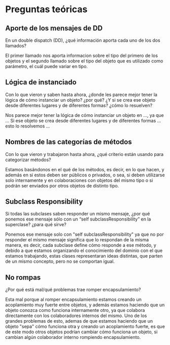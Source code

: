 # Preguntas teóricas

## Aporte de los mensajes de DD
En un double dispatch (DD), ¿qué información aporta cada uno de los dos llamados?

El primer llamado nos aporta informacion sobre el tipo del primero de los objetos y el segundo llamado sobre el tipo del objeto que es utilizado como parámetro, el cuál puede variar en tipo.

## Lógica de instanciado
Con lo que vieron y saben hasta ahora, ¿donde les parece mejor tener la lógica de cómo instanciar un objeto? ¿por qué? ¿Y si se crea ese objeto desde diferentes lugares y de diferentes formas? ¿cómo lo resuelven?

Nos parece mejor tener la lógica de cómo instanciar un objeto en ..., ya que ...
Si ese objeto se crea desde diferentes lugares y de diferentes formas ... esto lo resolvemos ...

## Nombres de las categorías de métodos
Con lo que vieron y trabajaron hasta ahora, ¿qué criterio están usando para categorizar métodos?

Estamos basándonos en el qué de los métodos, es decir, en lo que hacen, y además en si estos deben ser públicos o privados, o sea, si deben utilizarse solo internamente y en colaboraciones con objetos del mismo tipo o si podrán ser enviados por otros objetos de distinto tipo.

## Subclass Responsibility
Si todas las subclases saben responder un mismo mensaje, ¿por qué ponemos ese mensaje sólo con un “self subclassResponsibility” en la superclase? ¿para qué sirve?

Ponemos ese mensaje solo con "self subclassResponsibility" ya que no por responder el mismo mensaje significa que lo respondan de la misma manera, es decir, cada subclase define cómo responde a ese método, y debido a que estamos organizando el conocimiento del dominio con el que estamos trabajando, estas clases representaran ideas distintas, que parten de un mismo concepto, pero no se comportan igual.

## No rompas
¿Por qué está mal/qué problemas trae romper encapsulamiento?

Esta mal porque al romper encapsulamiento estamos creando un acoplamiento muy fuerte entre objetos, y además estamos haciendo que un objeto conozca como funciona internamente otro, ya que colabora directamente con los colaboradores internos del mismo. Uno de los grandes problemas de esto, ademas de que estamos haciendo que un objeto "sepa" cómo funciona otra y creando un acoplamiento fuerte, es que de este modo otros objetos podrían cambiar cómo funciona un objeto, si cambian algún colaborador interno rompiendo encapsulamiento.